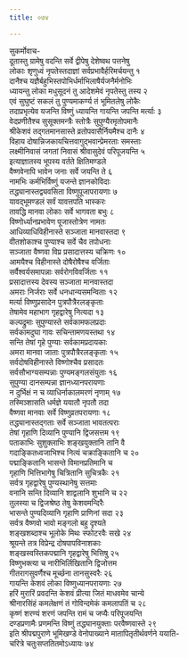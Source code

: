 ```yaml
---
title: ०७४

---
```

सुकर्मोवाच-  
दूतास्तु ग्रामेषु वदन्ति सर्वे द्वीपेषु देशेष्वथ पत्तनेषु  
लोकाः शृणुध्वं नृपतेस्तदाज्ञां सर्वप्रभावैर्हरिमर्चयन्तु १  
दानैश्च यज्ञैर्बहुभिस्तपोभिर्धर्माभिलाषैर्यजनैर्मनोभिः  
ध्यायन्तु लोका मधुसूदनं तु आदेशमेवं नृपतेस्तु तस्य २  
एवं सुघुष्टं सकलं तु पुण्यमाकर्ण्य तं भूमितलेषु लोकैः  
तदाप्रभृत्येव यजन्ति विष्णुं ध्यायन्ति गायन्ति जपन्ति मर्त्याः ३  
वेदप्रणीतैश्च सुसूक्तमन्त्रैः स्तोत्रैः सुपुण्यैरमृतोपमानैः  
श्रीकेशवं तद्गतमानसास्ते व्रतोपवासैर्नियमैश्च दानैः ४  
विहाय दोषान्निजकायचित्तवागुद्भवान्प्रेमरताः समस्ताः  
लक्ष्मीनिवासं जगतां निवासं श्रीवासुदेवं परिपूजयन्ति ५  
इत्याज्ञातस्य भूपस्य वर्तते क्षितिमण्डले  
वैष्णवेनापि भावेन जनाः सर्वे जयन्ति ते ६  
नामभिः कर्मभिर्विष्णुं यजन्ते ज्ञानकोविदाः  
तद्ध्यानास्तद्व्यवसिता विष्णुपूजापरायणाः ७  
यावद्भूमण्डलं सर्वं यावत्तपति भास्करः  
तावद्धि मानवा लोकाः सर्वे भागवता बभुः ८  
विष्णोर्ध्यानप्रभावेण पूजास्तोत्रेण नामतः  
आधिव्याधिविहीनास्ते सञ्जाता मानवास्तदा ९  
वीतशोकाश्च पुण्याश्च सर्वे चैव तपोधनाः  
सञ्जाता वैष्णवा विप्र प्रसादात्तस्य चक्रिणः १०  
आमयैश्च विहीनास्ते दोषैरोषैश्च वर्जिताः  
सर्वैश्वर्यसमापन्नाः सर्वरोगविवर्जिताः ११  
प्रसादात्तस्य देवस्य सञ्जाता मानवास्तदा  
अमराः निर्जराः सर्वे धनधान्यसमन्विताः १२  
मर्त्या विष्णुप्रसादेन पुत्रपौत्रैरलङ्कृताः  
तेषामेव महाभाग गृहद्वारेषु नित्यदा १३  
कल्पद्रुमाः सुपुण्यास्ते सर्वकामफलप्रदाः  
सर्वकामदुघा गावः सचिन्तामणयस्तथा १४  
सन्ति तेषां गृहे पुण्याः सर्वकामप्रदायकाः  
अमरा मानवा जाताः पुत्रपौत्रैरलङ्कृताः १५  
सर्वदोषविहीनास्ते विष्णोश्चैव प्रसादतः  
सर्वसौभाग्यसम्पन्नाः पुण्यमङ्गलसंयुताः १६  
सुपुण्या दानसम्पन्ना ज्ञानध्यानपरायणाः  
न दुर्भिक्षं न च व्याधिर्नाकालमरणं नृणाम् १७  
तस्मिञ्शासति धर्मज्ञे ययातौ नृपतौ तदा  
वैष्णवा मानवाः सर्वे विष्णुव्रतपरायणाः १८  
तद्ध्यानास्तद्गताः सर्वे सञ्जाता भावतत्पराः  
तेषां गृहाणि दिव्यानि पुण्यानि द्विजसत्तम १९  
पताकाभिः सुशुक्लाभिः शङ्खयुक्तानि तानि वै  
गदाङ्कितध्वजाभिश्च नित्यं चक्राङ्कितानि च २०  
पद्माङ्कितानि भासन्ते विमानप्रतिमानि च  
गृहाणि भित्तिभागेषु चित्रितानि सुचित्रकैः २१  
सर्वत्र गृहद्वारेषु पुण्यस्थानेषु सत्तमाः  
वनानि सन्ति दिव्यानि शाद्वलानि शुभानि च २२  
तुलस्या च द्विजश्रेष्ठ तेषु केशवमन्दिरैः  
भासन्ते पुण्यदिव्यानि गृहाणि प्राणिनां सदा २३  
सर्वत्र वैष्णवो भावो मङ्गलो बहु दृश्यते  
शङ्खशब्दाश्च भूलोके मिथः स्फोटरवैः सखे २४  
श्रूयन्ते तत्र विप्रेन्द्र दोषपापविनाशकाः  
शङ्खस्वस्तिकपद्मानि गृहद्वारेषु भित्तिषु २५  
विष्णुभक्त्या च नारीभिर्लिखितानि द्विजोत्तम  
गीतरागसुवर्णैश्च मूर्च्छना तानसुस्वरैः २६  
गायन्ति केशवं लोका विष्णुध्यानपरायणाः २७  
हरिं मुरारिं प्रवदन्ति केशवं प्रीत्या जितं माधवमेव चान्ये  
श्रीनारसिंहं कमलेक्षणं तं गोविन्दमेकं कमलापतिं च २८  
कृष्णं शरण्यं शरणं जपन्ति रामं च जप्यैः परिपूजयन्ति  
दण्डप्रणामैः प्रणमन्ति विष्णुं तद्ध्यानयुक्ताः परवैष्णवास्ते २९  
इति श्रीपद्मपुराणे भूमिखण्डे वेनोपाख्याने मातापितृतीर्थवर्णने ययाति-  
चरित्रे चतुःसप्ततितमोऽध्यायः ७४